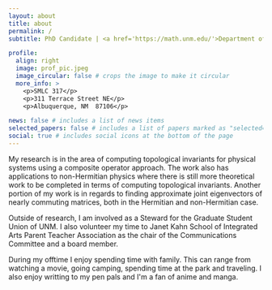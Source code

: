 ```yaml
---
layout: about
title: about
permalink: /
subtitle: PhD Candidate | <a href='https://math.unm.edu/'>Department of Mathematics and Statistics</a> | <a href='https://unm.edu/'>University of New Mexico</a> | <a href='https://www.linkedin.com/in/jose-jairo-garcia/'>LinkedIn Profile</a> | <a href="mailto:josejgarcia@unm.edu">josejgarcia@unm.edu</a>

profile:
  align: right
  image: prof_pic.jpeg
  image_circular: false # crops the image to make it circular
  more_info: >
    <p>SMLC 317</p>
    <p>311 Terrace Street NE</p>
    <p>Albuquerque, NM  87106</p>

news: false # includes a list of news items
selected_papers: false # includes a list of papers marked as "selected={true}"
social: true # includes social icons at the bottom of the page
---
```


My research is in the area of computing topological invariants for physical systems using a composite operator approach. The work also has applications to non-Hermitian physics where there is still more theoretical work to be completed in terms of computing topological invariants. Another portion of my work is in regards to finding approximate joint eigenvectors of nearly commuting matrices, both in the Hermitian and non-Hermitian case.

Outside of research, I am involved as a Steward for the Graduate Student Union of UNM. I also volunteer my time to Janet Kahn School of Integrated Arts Parent Teacher Association as the chair of the Communications Committee and a board member.

During my offtime I enjoy spending time with family. This can range from watching a movie, going camping, spending time at the park and traveling. I also enjoy writting to my pen pals and I'm a fan of anime and manga.
